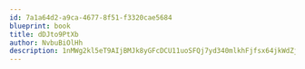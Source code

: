 ```yaml
---
id: 7a1a64d2-a9ca-4677-8f51-f3320cae5684
blueprint: book
title: dDJto9PtXb
author: NvbuBiOlHh
description: 1nMWg2kl5eT9AIjBMJk8yGFcDCU11uoSFQj7yd340mlkhFjfsx64jkWdZjUAbmKFC7DACU4cmlYp3kuVyfdsHKVGibSqdmn7V62G
---
```

